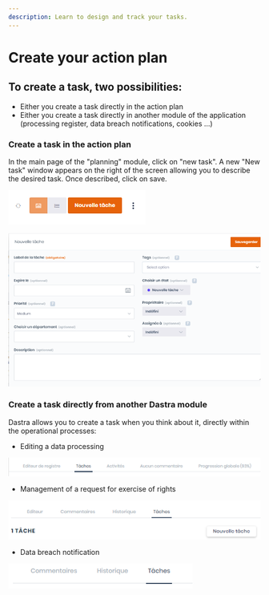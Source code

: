 ```yaml
---
description: Learn to design and track your tasks.
---
```


# Create your action plan

## To create a task, two possibilities:

* Either you create a task directly in the action plan
* Either you create a task directly in another module of the application \(processing register, data breach notifications, cookies ...\)

### Create a task in the action plan

In the main page of the "planning" module, click on "new task". A new "New task" window appears on the right of the screen allowing you to describe the desired task. Once described, click on save.

![](../../.gitbook/assets/image%20%286%29.png)

![&quot;New task&quot; window](../../.gitbook/assets/image%20%2823%29.png)

### Create a task directly from another Dastra module

Dastra allows you to create a task when you think about it, directly within the operational processes:

* Editing a data processing

![Tasks attached to a data processing activity](../../.gitbook/assets/image%20%28127%29.png)

* Management of a request for exercise of rights

![Tasks attached to a data subject legal claim](../../.gitbook/assets/image%20%28108%29.png)

* Data breach notification

![Tasks attached to a data breach notification](../../.gitbook/assets/image%20%28136%29.png)









